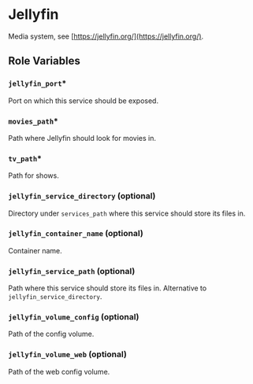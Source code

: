 # Jellyfin

Media system, see [https://jellyfin.org/](https://jellyfin.org/).

## Role Variables

### `jellyfin_port`*
Port on which this service should be exposed.

### `movies_path`*
Path where Jellyfin should look for movies in.

### `tv_path`*
Path for shows.

### `jellyfin_service_directory` (optional)
Directory under `services_path` where this service should store its files in.

### `jellyfin_container_name` (optional)
Container name.

### `jellyfin_service_path` (optional)
Path where this service should store its files in. Alternative to `jellyfin_service_directory`.

### `jellyfin_volume_config` (optional)
Path of the config volume.

### `jellyfin_volume_web` (optional)
Path of the web config volume.